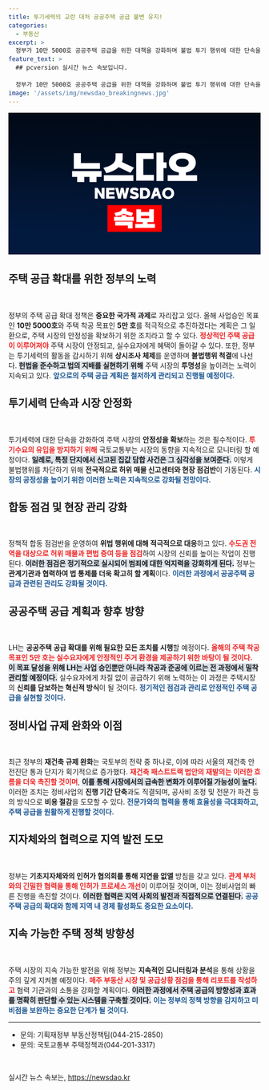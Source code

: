 ```yaml
---
title: 투기세력의 교란 대처 공공주택 공급 불변 유지!
categories:
  - 부동산
excerpt: >
  정부가 10만 5000호 공공주택 공급을 위한 대책을 강화하며 불법 투기 행위에 대한 단속을 강화합니다. 서울 주택시장 안정화를 위한 적극적인 대응이 이어지는 가운데 추가 공급 확대 방안도 곧 발표됩니다!
feature_text: >
  ## pcversion 실시간 뉴스 속보입니다.

  정부가 10만 5000호 공공주택 공급을 위한 대책을 강화하며 불법 투기 행위에 대한 단속을 강화합니다. 서울 주택시장 안정화를 위한 적극적인 대응이 이어지는 가운데 추가 공급 확대 방안도 곧 발표됩니다!
image: '/assets/img/newsdao_breakingnews.jpg'
---
```


<p><img src="/assets/img/newsdao_breakingnews.jpg" alt="pcversion 속보" /></p>

<h2 data-ke-size="size26">주택 공급 확대를 위한 정부의 노력</h2>

<p data-ke-size="size16">&nbsp;</p>

<p>정부의 주택 공급 확대 정책은 <strong>중요한 국가적 과제</strong>로 자리잡고 있다. 올해 사업승인 목표인 <strong>10만 5000호</strong>와 주택 착공 목표인 <strong>5만 호</strong>를 적극적으로 추진하겠다는 계획은 그 일환으로, 주택 시장의 안정성을 확보하기 위한 조치라고 할 수 있다. <b><span style="color: #ee2323;">정상적인 주택 공급이 이루어져야</span></b> 주택 시장이 안정되고, 실수요자에게 혜택이 돌아갈 수 있다. 또한, 정부는 투기세력의 활동을 감시하기 위해 <strong>상시조사 체제</strong>를 운영하며 <strong>불법행위 척결</strong>에 나선다. <b><span style="background-color: #21538527;">헌법을 준수하고 법의 지배를 실현하기 위해</span></b> 주택 시장의 <strong>투명성</strong>을 높이려는 노력이 지속되고 있다. <b><span style="color: #1a5490;">앞으로의 주택 공급 계획은 철저하게 관리되고 진행될 예정이다.</span></b></p>

<h2 data-ke-size="size26">투기세력 단속과 시장 안정화</h2>

<p data-ke-size="size16">&nbsp;</p>

<p>투기세력에 대한 단속을 강화하여 주택 시장의 <strong>안정성을 확보</strong>하는 것은 필수적이다. <b><span style="color: #ee2323;">투기수요의 유입을 방지하기 위해</span></b> 국토교통부는 시장의 동향을 지속적으로 모니터링 할 예정이다. <b><span style="background-color: #21538527;">일례로, 특정 단지에서 신고된 집값 담합 사건은 그 심각성을 보여준다.</span></b> 이렇게 불법행위를 차단하기 위해 <strong>전국적으로 허위 매물 신고센터와 현장 점검반</strong>이 가동된다. <b><span style="color: #1a5490;">시장의 공정성을 높이기 위한 이러한 노력은 지속적으로 강화될 전망이다.</span></b></p>

<h2 data-ke-size="size26">합동 점검 및 현장 관리 강화</h2>

<p data-ke-size="size16">&nbsp;</p>

<p>정책적 합동 점검반을 운영하여 <strong>위법 행위에 대해 적극적으로 대응</strong>하고 있다. <b><span style="color: #ee2323;">수도권 전역을 대상으로 허위 매물과 편법 증여 등을 점검</span></b>하여 시장의 신뢰를 높이는 작업이 진행된다. <b><span style="background-color: #21538527;">이러한 점검은 정기적으로 실시되어 범죄에 대한 억지력을 강화하게 된다.</span></b> 정부는 <strong>관계기관과 협력하여 법 통제를 더욱 확고히 할 계획</strong>이다. <b><span style="color: #1a5490;">이러한 과정에서 공공주택 공급과 관련된 관리도 강화될 것이다.</span></b></p>

<h2 data-ke-size="size26">공공주택 공급 계획과 향후 방향</h2>

<p data-ke-size="size16">&nbsp;</p>

<p>LH는 <strong>공공주택 공급 확대를 위해 필요한 모든 조치를 시행</strong>할 예정이다. <b><span style="color: #ee2323;">올해의 주택 착공 목표인 5만 호는 실수요자에게 안정적인 주거 환경을 제공하기 위한 바탕이 될 것이다.</span></b> <b><span style="background-color: #21538527;">이 목표 달성을 위해 LH는 사업 승인뿐만 아니라 착공과 준공에 이르는 전 과정에서 밀착 관리할 예정이다.</span></b> 실수요자에게 차질 없이 공급하기 위해 노력하는 이 과정은 주택시장의 <strong>신뢰를 담보하는 혁신적 방식</strong>이 될 것이다. <b><span style="color: #1a5490;">정기적인 점검과 관리로 안정적인 주택 공급을 실현할 것이다.</span></b></p>

<h2 data-ke-size="size26">정비사업 규제 완화와 이점</h2>

<p data-ke-size="size16">&nbsp;</p>

<p>최근 정부의 <strong>재건축 규제 완화</strong>는 국토부의 전략 중 하나로, 이에 따라 서울의 재건축 안전진단 통과 단지가 획기적으로 증가했다. <b><span style="color: #ee2323;">재건축 패스트트랙 법안의 재발의는 이러한 흐름을 더욱 촉진할 것이며</span></b>, <b><span style="background-color: #21538527;">이를 통해 시장에서의 급속한 변화가 이루어질 가능성이 높다.</span></b> 이러한 조치는 정비사업의 <strong>진행 기간 단축</strong>과도 직결되며, 공사비 조정 및 전문가 파견 등의 방식으로 <strong>비용 절감</strong>을 도모할 수 있다. <b><span style="color: #1a5490;">전문가와의 협력을 통해 효율성을 극대화하고, 주택 공급을 원활하게 진행할 것이다.</span></b></p>

<h2 data-ke-size="size26">지자체와의 협력으로 지역 발전 도모</h2>

<p data-ke-size="size16">&nbsp;</p>

<p>정부는 <strong>기초지자체와의 인허가 협의회를 통해 지연을 없앨</strong> 방침을 갖고 있다. <b><span style="color: #ee2323;">관계 부처와의 긴밀한 협력을 통해 인허가 프로세스 개선</span></b>이 이루어질 것이며, 이는 정비사업의 빠른 진행을 촉진할 것이다. <b><span style="background-color: #21538527;">이러한 협력은 지역 사회의 발전과 직접적으로 연결된다.</span></b> <b><span style="color: #1a5490;">공공주택 공급의 확대와 함께 지역 내 경제 활성화도 중요한 요소이다.</span></b></p>

<h2 data-ke-size="size26">지속 가능한 주택 정책 방향성</h2>

<p data-ke-size="size16">&nbsp;</p>

<p>주택 시장의 지속 가능한 발전을 위해 정부는 <strong>지속적인 모니터링과 분석</strong>을 통해 상황을 주의 깊게 지켜볼 예정이다. <b><span style="color: #ee2323;">매주 부동산 시장 및 공급상황 점검을 통해 리포트를 작성하고</span></b> 협력 기관과의 소통을 강화할 계획이다. <b><span style="background-color: #21538527;">이러한 과정에서 주택 공급의 방향성과 효과를 명확히 판단할 수 있는 시스템을 구축할 것이다.</span></b> <b><span style="color: #1a5490;">이는 정부의 정책 방향을 감지하고 미비점을 보완하는 중요한 단계가 될 것이다.</span></b></p>

<hr />

<ul>
<li>문의: 기획재정부 부동산정책팀(044-215-2850)</li>
<li>문의: 국토교통부 주택정책과(044-201-3317)</li>
</ul>

<p data-ke-size="size16">&nbsp;</p>
실시간 뉴스 속보는, <a href="https://newsdao.kr" rel="dofollow">https://newsdao.kr</a>


